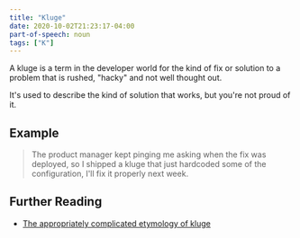 ```yaml
---
title: "Kluge"
date: 2020-10-02T21:23:17-04:00
part-of-speech: noun
tags: ["K"]
---
```


A kluge is a term in the developer world for the kind of fix or solution to a problem that is rushed, "hacky" and not well thought out.

It's used to describe the kind of solution that works, but you're not proud of it.

## Example

> The product manager kept pinging me asking when the fix was deployed, so I shipped a kluge that just hardcoded some of the configuration, I'll fix it properly next week.

## Further Reading
- [The appropriately complicated etymology of kluge](https://www.theatlantic.com/technology/archive/2016/09/the-appropriately-complicated-etymology-of-kluge/499433/)


